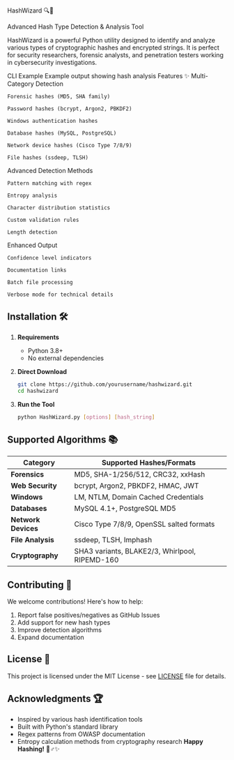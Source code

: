 HashWizard 🔍🔐

Advanced Hash Type Detection & Analysis Tool

HashWizard is a powerful Python utility designed to identify and analyze various types of cryptographic hashes and encrypted strings. It is perfect for security researchers, forensic analysts, and penetration testers working in cybersecurity investigations.

CLI Example
Example output showing hash analysis
Features ✨
Multi-Category Detection

    Forensic hashes (MD5, SHA family)

    Password hashes (bcrypt, Argon2, PBKDF2)

    Windows authentication hashes

    Database hashes (MySQL, PostgreSQL)

    Network device hashes (Cisco Type 7/8/9)

    File hashes (ssdeep, TLSH)

Advanced Detection Methods

    Pattern matching with regex

    Entropy analysis

    Character distribution statistics

    Custom validation rules

    Length detection

Enhanced Output

    Confidence level indicators

    Documentation links

    Batch file processing

    Verbose mode for technical details


## Installation 🛠️

1. **Requirements**
   - Python 3.8+
   - No external dependencies

2. **Direct Download**
   ```bash
   git clone https://github.com/yourusername/hashwizard.git
   cd hashwizard
   ```

3. **Run the Tool**
   ```bash
   python HashWizard.py [options] [hash_string]
   ```

## Supported Algorithms 📚

| Category           | Supported Hashes/Formats                                   |
|--------------------|-----------------------------------------------------------|
| **Forensics**      | MD5, SHA-1/256/512, CRC32, xxHash                         |
| **Web Security**   | bcrypt, Argon2, PBKDF2, HMAC, JWT                         |
| **Windows**        | LM, NTLM, Domain Cached Credentials                       |
| **Databases**      | MySQL 4.1+, PostgreSQL MD5                                |
| **Network Devices**| Cisco Type 7/8/9, OpenSSL salted formats                  |
| **File Analysis**  | ssdeep, TLSH, Imphash                                     |
| **Cryptography**   | SHA3 variants, BLAKE2/3, Whirlpool, RIPEMD-160            |

## Contributing 🤝

We welcome contributions! Here's how to help:
1. Report false positives/negatives as GitHub Issues
2. Add support for new hash types
3. Improve detection algorithms
4. Expand documentation


## License 📜

This project is licensed under the MIT License - see [LICENSE](LICENSE) file for details.

## Acknowledgments 🏆

- Inspired by various hash identification tools
- Built with Python's standard library
- Regex patterns from OWASP documentation
- Entropy calculation methods from cryptography research
**Happy Hashing!** 🧙♂️✨
